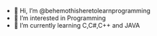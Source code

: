- 👋 Hi, I’m @behemothisheretolearnprogramming
- 👀 I’m interested in Programming
- 🌱 I’m currently learning C,C#,C++ and JAVA
